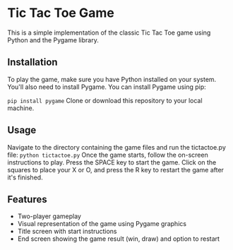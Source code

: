 # Tic Tac Toe Game
This is a simple implementation of the classic Tic Tac Toe game using Python and the Pygame library.

## Installation
To play the game, make sure you have Python installed on your system. You'll also need to install Pygame. You can install Pygame using pip:

```pip install pygame```
Clone or download this repository to your local machine.

## Usage
Navigate to the directory containing the game files and run the tictactoe.py file:
```python tictactoe.py```
Once the game starts, follow the on-screen instructions to play. Press the SPACE key to start the game. Click on the squares to place your X or O, and press the R key to restart the game after it's finished.

## Features
- Two-player gameplay
- Visual representation of the game using Pygame graphics
- Title screen with start instructions
- End screen showing the game result (win, draw) and option to restart